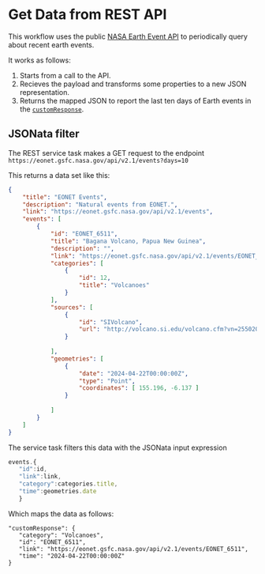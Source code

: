 # Get Data from REST API

This workflow uses the public [NASA Earth Event API](https://eonet.gsfc.nasa.gov/) to periodically query about recent earth events.

It works as follows:
1. Starts from a call to the API.
1. Recieves the payload and transforms some properties to a new JSON representation.
1. Returns the mapped JSON to report the last ten days of Earth events in the [`customResponse`](https://docs.rhize.com/how-to/bpmn/trigger-workflows/#customresponse).


## JSONata filter

The REST service task makes a GET request to the endpoint
`https://eonet.gsfc.nasa.gov/api/v2.1/events?days=10`

This returns a data set like this:

```json
{
	"title": "EONET Events",
	"description": "Natural events from EONET.",
	"link": "https://eonet.gsfc.nasa.gov/api/v2.1/events",
	"events": [
		{
			"id": "EONET_6511",
			"title": "Bagana Volcano, Papua New Guinea",
            "description": "",
			"link": "https://eonet.gsfc.nasa.gov/api/v2.1/events/EONET_6511",
			"categories": [
				{
					"id": 12,
					"title": "Volcanoes"
				}
			],
			"sources": [
				{
					"id": "SIVolcano",
					"url": "http://volcano.si.edu/volcano.cfm?vn=255020"
				}
			
			],
			"geometries": [
				{
					"date": "2024-04-22T00:00:00Z",
					"type": "Point", 
					"coordinates": [ 155.196, -6.137 ]
				}
			
			]
		}
	]
}

```

The service task filters this data with the JSONata input expression

 ```javascript
 events.{
    "id":id,
    "link":link,
    "category":categories.title,
    "time":geometries.date
    }
 
 ```

 Which maps the data as follows:

```JSONata
"customResponse": {
   "category": "Volcanoes",
   "id": "EONET_6511",
   "link": "https://eonet.gsfc.nasa.gov/api/v2.1/events/EONET_6511",
   "time": "2024-04-22T00:00:00Z"
}
```
